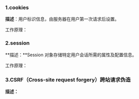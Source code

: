 ### 1.cookies

**描述**：用户标识信息，由服务器在用户第一次请求后设置。

工作原理：

### 2.session

**描述：**Session 对象存储特定用户会话所需的属性及配置信息。

工作原理：

### 3.CSRF（Cross-site request forgery）跨站请求伪造

**描述：**




